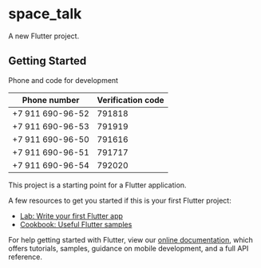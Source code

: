 # space_talk

A new Flutter project.

## Getting Started

Phone and code for development 

| Phone number	| Verification code |
|---|---|
| +7 911 690-96-52 |	791818	|
| +7 911 690-96-53 |	791919	|
| +7 911 690-96-50 |	791616	|
| +7 911 690-96-51 |	791717	|
| +7 911 690-96-54 |	792020 |

This project is a starting point for a Flutter application.

A few resources to get you started if this is your first Flutter project:

- [Lab: Write your first Flutter app](https://flutter.dev/docs/get-started/codelab)
- [Cookbook: Useful Flutter samples](https://flutter.dev/docs/cookbook)

For help getting started with Flutter, view our
[online documentation](https://flutter.dev/docs), which offers tutorials,
samples, guidance on mobile development, and a full API reference.
